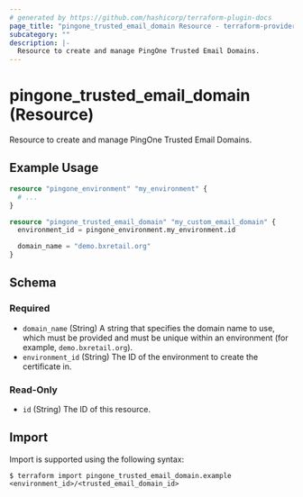 ```yaml
---
# generated by https://github.com/hashicorp/terraform-plugin-docs
page_title: "pingone_trusted_email_domain Resource - terraform-provider-pingone"
subcategory: ""
description: |-
  Resource to create and manage PingOne Trusted Email Domains.
---
```


# pingone_trusted_email_domain (Resource)

Resource to create and manage PingOne Trusted Email Domains.

## Example Usage

```terraform
resource "pingone_environment" "my_environment" {
  # ...
}

resource "pingone_trusted_email_domain" "my_custom_email_domain" {
  environment_id = pingone_environment.my_environment.id

  domain_name = "demo.bxretail.org"
}
```

<!-- schema generated by tfplugindocs -->
## Schema

### Required

- `domain_name` (String) A string that specifies the domain name to use, which must be provided and must be unique within an environment (for example, `demo.bxretail.org`).
- `environment_id` (String) The ID of the environment to create the certificate in.

### Read-Only

- `id` (String) The ID of this resource.

## Import

Import is supported using the following syntax:

```shell
$ terraform import pingone_trusted_email_domain.example <environment_id>/<trusted_email_domain_id>
```
